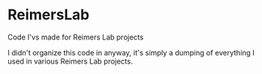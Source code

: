 # ReimersLab
Code I'vs made for Reimers Lab projects

I didn't organize this code in anyway, it's simply a dumping of everything I used in various Reimers Lab projects. 



